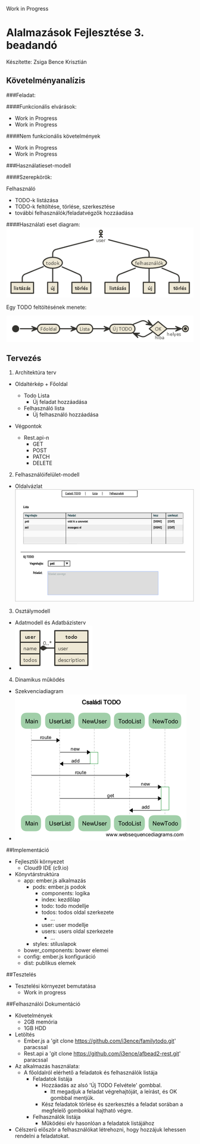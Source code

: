 Work in Progress

# Alalmazások Fejlesztése 3. beadandó

Készítette: Zsiga Bence Krisztián


## Követelményanalízis

###Feladat:

####Funkcionális elvárások:

+ Work in Progress
+ Work in Progress

####Nem funkcionális követelmények
+ Work in Progress
+ Work in Progress

###Használatieset-modell

####Szerepkörök:

Felhasználó
+ TODO-k listázása
+ TODO-k feltöltése, törlése, szerkesztése
+ további felhasználók/feladatvégzők hozzáadása


####Használati eset diagram:
![modell](/docs/imgs/usecase.png "Használatieset-modell")

Egy TODO feltöltésének menete:

![folyamatábra](/docs/imgs/process.png "Folyamatábra")

## Tervezés

1. Architektúra terv
  +  Oldaltérkép
    + Főoldal
      + Todo Lista
        + Új feladat hozzáadása
      + Felhasználó lista
        + Új felhasználó hozzáadása

  + Végpontok
    + Rest.api-n
      + GET
      + POST
      + PATCH
      + DELETE


2. Felhasználóifelület-modell
  + Oldalvázlat
    ![list](/docs/imgs/page_plan.jpg "list")

3. Osztálymodell
  + Adatmodell és Adatbázisterv
  + ![datamodel](/docs/imgs/data_structure.png "datamodel")

4. Dinamikus működés
  + Szekvenciadiagram
  + ![szekvenciadiagram](/docs/imgs/seqdiag.png "szekvenciadiagram")

##Implementáció

+ Fejlesztői környezet
  + Cloud9 IDE (c9.io)
+ Könyvtárstruktúra
  + app: ember.js alkalmazás
    + pods: ember.js podok
      + components: logika
      + index: kezdőlap 
      + todo: todo modellje
      + todos: todos oldal szerkezete
        + ...
      + user: user modellje
      + users: users oldal szerkezete
        + ...
    + styles: stíluslapok
  + bower_components: bower elemei
  + config: ember.js konfiguráció 
  + dist: publikus elemek


##Tesztelés
+ Tesztelési környezet bemutatása
  + Work in progress

##Felhasználói Dokumentáció
+ Követelmények
  + 2GB memória
  + 1GB HDD
+ Letöltés
  + Ember.js a 'git clone https://github.com/i3ence/familytodo.git' paracssal
  + Rest.api a 'git clone https://github.com/i3ence/afbead2-rest.git' paracssal
+ Az alkalmazás használata:
  + A főoldalról elérhető a feladatok és felhasználók listája
    + Feladatok listája
      + Hozzáadás az alsó 'Új TODO Felvétele' gombbal.
        + Itt megadjuk a feladat végrehajtóját, a leírást, és OK gombbal mentjük.
      + Kész feladatok törlése és szerkesztés a feladat sorában a megfelelő gombokkal hajtható végre.
    + Felhasználók listája
      + Működési elv hasonlóan a feladatok listájához
+ Célszerű először a felhasználókat létrehozni, hogy hozzájuk lehessen rendelni a feladatokat.
